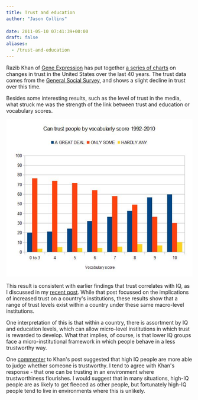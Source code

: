 ```yaml
---
title: Trust and education
author: "Jason Collins"

date: 2011-05-10 07:41:39+00:00
draft: false
aliases:
  - /trust-and-education
---
```


Razib Khan of [Gene Expression](http://blogs.discovermagazine.com/gnxp/) has put together [a series of charts](http://blogs.discovermagazine.com/gnxp/2011/05/the-slow-decline-of-trust-over-time/) on changes in trust in the United States over the last 40 years. The trust data comes from the [General Social Survey](http://sda.berkeley.edu/cgi-bin/hsda?harcsda+gss10), and shows a slight decline in trust over this time.

Besides some interesting results, such as the level of trust in the media, what struck me was the strength of the link between trust and education or vocabulary scores.

![](img/trust-vocabulary-1992-2010.jpg)

This result is consistent with earlier findings that trust correlates with IQ, as I discussed in my [recent post](https://www.jasoncollins.blog/jones-on-iq-and-immigration/). While that post focussed on the implications of increased trust on a country's institutions, these results show that a range of trust levels exist within a country under these same macro-level institutions.

One interpretation of this is that within a country, there is assortment by IQ and education levels, which can allow micro-level institutions in which trust is rewarded to develop. What that implies, of course, is that lower IQ groups face a micro-institutional framework in which people behave in a less trustworthy way.

One [commenter](http://blogs.discovermagazine.com/gnxp/2011/05/the-slow-decline-of-trust-over-time/#comment-69203) to Khan's post suggested that high IQ people are more able to judge whether someone is trustworthy. I tend to agree with Khan's response - that one can be trusting in an environment where trustworthiness flourishes. I would suggest that in many situations, high-IQ people are as likely to get fleeced as other people, but fortunately high-IQ people tend to live in environments where this is unlikely.
